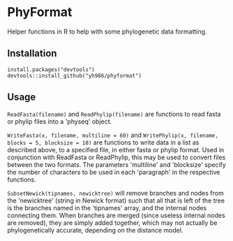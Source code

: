 # PhyFormat
Helper functions in R to help with some phylogenetic data formatting.

## Installation
```
install.packages("devtools")
devtools::install_github("yh986/phyformat")
```
## Usage

`ReadFasta(filename)` and `ReadPhylip(filename)` are functions to read fasta or phylip files into a 'physeq' object.


`WriteFasta(x, filename, multiline = 60)` and `WritePhylip(x, filename, blocks = 5, blocksize = 10)` are functions to write data in a list as described above, to a specified file, in either fasta or phylip format. Used in conjunction with ReadFasta or ReadPhylip, this may be used to convert files between the two formats. The parameters 'multiline' and 'blocksize' specify the number of characters to be used in each 'paragraph' in the respective functions.


`SubsetNewick(tipnames, newicktree)` will remove branches and nodes from the 'newicktree' (string in Newick format) such that all that is left of the tree is the branches named in the 'tipnames' array, and the internal nodes connecting them. When branches are merged (since useless internal nodes are removed), they are simply added together, which may not actually be phylogenetically accurate, depending on the distance model.
